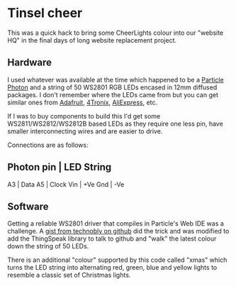 # Tinsel cheer

This was a quick hack to bring some CheerLights colour into our "website HQ" in the final days of long website replacement project.

## Hardware

I used whatever was available at the time which happened to be a [Particle Photon](https://store.particle.io/collections/photon) and a string of 50 WS2801 RGB LEDs encased in 12mm diffused packages. I don't remember where the LEDs came from but you can get similar ones from [Adafruit](https://www.adafruit.com/products/322), [4Tronix](http://4tronix.co.uk/store/index.php?rt=product/product&product_id=214), [AliExpress](http://www.aliexpress.com/item/50pcs-12mm-IP65-Waterproof-WS2801-RGB-LED-Pixels-Modules-with-WS2801-IC-Addressable-Color/663520530.html), etc.

If I was to buy components to build this I'd get some WS2811/WS2812/WS2812B based LEDs as they require one less pin, have smaller interconnecting wires and are easier to drive.

Connections are as follows:

Photon pin | LED String
-----------------------
A3         | Data
A5         | Clock
Vin        | +Ve
Gnd        | -Ve

## Software

Getting a reliable WS2801 driver that compiles in Particle's Web IDE was a challenge. A [gist from technobly on github](https://gist.github.com/technobly/8339548) did the trick and was modified to add the ThingSpeak library to talk to github and "walk" the latest colour down the string of 50 LEDs.

There is an additional "colour" supported by this code called "xmas" which turns the LED string into alternating red, green, blue and yellow lights to resemble a classic set of Christmas lights.